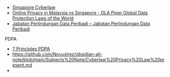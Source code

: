 - [Singapore Cyberlaw](https://www.csa.gov.sg/News/Publications/overview-of-legislations)
- [Online Privacy in Malaysia vs Singapore - DLA Piper Global Data Protection Laws of the World](https://www.dlapiperdataprotection.com/index.html?t=online-privacy&c=MY&c2=SG)
- [Jabatan Perlindungan Data Peribadi – Jabatan Perlindungan Data Peribadi](https://www.pdp.gov.my/jpdpv2/)


PDPA
- [7 Principles PDPA](https://globaldatahub.taylorwessing.com/article/data-protection-in-malaysia)
- https://github.com/NovusIrez/obsidian-all-note/blob/main/Subjects%20Note/Cyberlaw%20Privacy%20Law%20present.md
- 